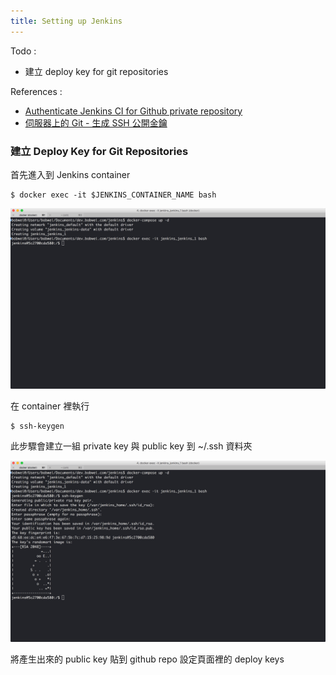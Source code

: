 ```yaml
---
title: Setting up Jenkins
---
```


Todo :
* 建立 deploy key for git repositories

References :
* [Authenticate Jenkins CI for Github private repository](http://stackoverflow.com/questions/5212304/authenticate-jenkins-ci-for-github-private-repository)
* [伺服器上的 Git - 生成 SSH 公開金鑰](https://git-scm.com/book/zh-tw/v1/%E4%BC%BA%E6%9C%8D%E5%99%A8%E4%B8%8A%E7%9A%84-Git-%E7%94%9F%E6%88%90-SSH-%E5%85%AC%E9%96%8B%E9%87%91%E9%91%B0)

### 建立 Deploy Key for Git Repositories

首先進入到 Jenkins container

```
$ docker exec -it $JENKINS_CONTAINER_NAME bash
```

![](./1.jpg)

在 container 裡執行

```
$ ssh-keygen
```

此步驟會建立一組 private key 與 public key 到 ~/.ssh 資料夾

![](./2.jpg)

將產生出來的 public key 貼到 github repo 設定頁面裡的 deploy keys
